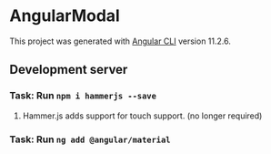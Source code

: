 # AngularModal

This project was generated with [Angular CLI](https://github.com/angular/angular-cli) version 11.2.6.

## Development server

### Task: Run ```npm i hammerjs --save```

1. Hammer.js adds support for touch support. (no longer required)

### Task: Run ```ng add @angular/material```
